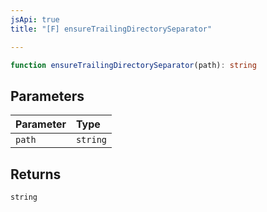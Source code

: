 ```yaml
---
jsApi: true
title: "[F] ensureTrailingDirectorySeparator"

---
```

```ts
function ensureTrailingDirectorySeparator(path): string
```

## Parameters

| Parameter | Type |
| :------ | :------ |
| `path` | `string` |

## Returns

`string`
